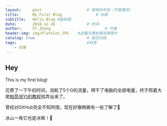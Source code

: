```yaml
---
layout:     post   				    # 使用的布局（不需要改）
title:      My First Blog 				# 标题 
subtitle:   Hello Blog #副标题
date:       2018-12-26 				# 时间
author:     FY_Zhang 						# 作者
header-img: img/Platelet.JPG 	#这篇文章标题背景图片
catalog: true 						# 是否归档
tags:								#标签
    - 日常
---
```


## Hey
This is my first blog!

花费了一下午的时间，消耗了5个G的流量，榨干了电脑的全部电量，终于照着大佬[柏荧(BY)的教程](https://github.com/qiubaiying/qiubaiying.github.io/wiki/%E5%8D%9A%E5%AE%A2%E6%90%AD%E5%BB%BA%E8%AF%A6%E7%BB%86%E6%95%99%E7%A8%8B)给弄出来了。

曾经对GitHub完全不知所措，现在好像稍微有一些了解了🤔

冰山一角它也是冰嘛！🤣
